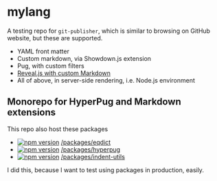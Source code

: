 # mylang

A testing repo for `git-publisher`, which is similar to browsing on GitHub website, but these are supported.

- YAML front matter
- Custom markdown, via Showdown.js extension
- Pug, with custom filters
- [Reveal.js with custom Markdown](https://github.com/patarapolw/reveal-md)
- All of above, in server-side rendering, i.e. Node.js environment

## Monorepo for HyperPug and Markdown extensions

This repo also host these packages

- [![npm version](https://badge.fury.io/js/eqdict.svg)](https://badge.fury.io/js/eqdict) [/packages/eqdict](/packages/eqdict)
- [![npm version](https://badge.fury.io/js/hyperpug.svg)](https://badge.fury.io/js/hyperpug) [/packages/hyperpug](/packages/hyperpug)
- [![npm version](https://badge.fury.io/js/indent-utils.svg)](https://badge.fury.io/js/indent-utils) [/packages/indent-utils](/packages/indent-utils)

I did this, because I want to test using packages in production, easily.
